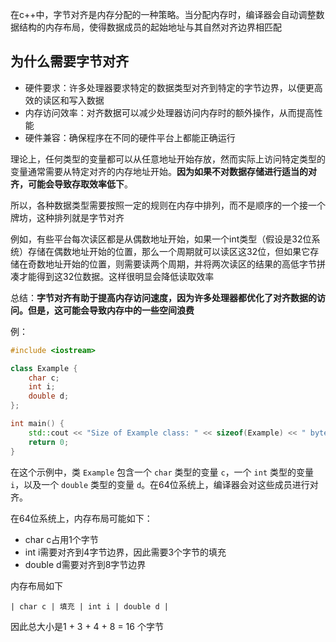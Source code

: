 在c++中，字节对齐是内存分配的一种策略。当分配内存时，编译器会自动调整数据结构的内存布局，使得数据成员的起始地址与其自然对齐边界相匹配

## 为什么需要字节对齐

- 硬件要求：许多处理器要求特定的数据类型对齐到特定的字节边界，以便更高效的读区和写入数据
- 内存访问效率：对齐数据可以减少处理器访问内存时的额外操作，从而提高性能
- 硬件兼容：确保程序在不同的硬件平台上都能正确运行

理论上，任何类型的变量都可以从任意地址开始存放，然而实际上访问特定类型的变量通常需要从特定对齐的内存地址开始。**因为如果不对数据存储进行适当的对齐，可能会导致存取效率低下**。

所以，各种数据类型需要按照一定的规则在内存中排列，而不是顺序的一个接一个牌坊，这种排列就是字节对齐

例如，有些平台每次读区都是从偶数地址开始，如果一个int类型（假设是32位系统）存储在偶数地址开始的位置，那么一个周期就可以读区这32位，但如果它存储在奇数地址开始的位置，则需要读两个周期，并将两次读区的结果的高低字节拼凑才能得到这32位数据。这样很明显会降低读取效率

总结：**字节对齐有助于提高内存访问速度，因为许多处理器都优化了对齐数据的访问。但是，这可能会导致内存中的一些空间浪费**


例：
```cpp
#include <iostream>

class Example {
    char c;
    int i;
    double d;
};

int main() {
    std::cout << "Size of Example class: " << sizeof(Example) << " bytes" << std::endl;
    return 0;
}

```

在这个示例中，类 `Example` 包含一个 `char` 类型的变量 `c`，一个 `int` 类型的变量 `i`，以及一个 `double` 类型的变量 `d`。在64位系统上，编译器会对这些成员进行对齐。

在64位系统上，内存布局可能如下：
- char c占用1个字节
- int i需要对齐到4字节边界，因此需要3个字节的填充
- double d需要对齐到8字节边界

内存布局如下
```arduino
| char c | 填充 | int i | double d |
```

因此总大小是1 + 3 + 4 + 8 = 16 个字节


